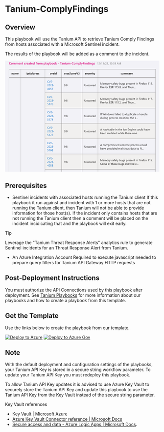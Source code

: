 # Tanium-ComplyFindings

## Overview

This playbook will use the Tanium API to retrieve Tanium Comply Findings from hosts associated with a Microsoft Sentinel incident.

The results of the playbook will be added as a comment to the incident.

![Tanium-ComplyFindings screenshot](images/Tanium-ComplyFindings.png)

## Prerequisites

- Sentinel incidents with associated hosts running the Tanium client
If this playbook it run against and incident with 1 or more hosts that are not running the Tanium client, then Tanium will not be able to provide information for those host(s). If the incident only contains hosts that are not running the Tanium client then a comment will be placed on the incident incidicating that and the playbook will exit early.

> [!TIP]
> Leverage the "Tanium Threat Response Alerts" analytics rule to generate Sentinel incidents for an Threat Response Alert from Tanium.

- An Azure Integration Account
Required to execute javascript needed to prepare query filters for Tanium API Gateway HTTP requests


## Post-Deployment Instructions

You must authorize the API Connections used by this playbook after deployment. See [Tanium Playbooks](https://help.tanium.com/bundle/ConnectAzureSentinel/page/Integrations/MSFT/ConnectAzureSentinel/Get_to_know_our_Content.htm#_Tanium_Playbooks) for more information about our playbooks and how to create a playbook from this template.


## Get the Template
Use the links below to create the playbook from our template.

[![Deploy to Azure](https://aka.ms/deploytoazurebutton)](https://portal.azure.com/#create/Microsoft.Template/uri/https%3A%2F%2Fraw.githubusercontent.com%2FAzure%2FAzure-Sentinel%2Fmaster%2FSolutions%2FTanium%2FPlaybooks%2FTanium-ComplyFindings%2Fazuredeploy.json) [![Deploy to Azure Gov](https://aka.ms/deploytoazuregovbutton)](https://portal.azure.us/#create/Microsoft.Template/uri/https%3A%2F%2Fraw.githubusercontent.com%2FAzure%2FAzure-Sentinel%2Fmaster%2FSolutions%2FTanium%2FPlaybooks%2FTanium-ComplyFindings%2Fazuredeploy.json)

## Note

With the default deployment and configuration settings of the playbooks, your Tanium API Key is stored in a secure string workflow parameter. To update your Tanium API Key you must redeploy this playbook.

To allow Tanium API Key updates it is advised to use Azure Key Vault to securely store the Tanium API Key and update this playbook to use the Tanium API Key from the Key Vault instead of the secure string parameter.

Key Vault references

* [Key Vault | Microsoft Azure](https://azure.microsoft.com/services/key-vault/)
* [Azure Key Vault Connector reference | Microsoft Docs](https://docs.microsoft.com/connectors/keyvault/)
* [Secure access and data - Azure Logic Apps | Microsoft Docs](https://docs.microsoft.com/azure/logic-apps/logic-apps-securing-a-logic-app?tabs=azure-portal#secure-inputs-and-outputs-in-the-designer).


